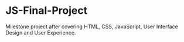 # JS-Final-Project
Milestone project after covering HTML, CSS, JavaScript, User Interface Design and User Experience.
